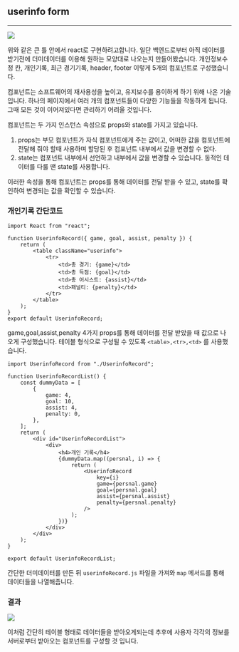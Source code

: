 ## userinfo form

---

![](https://images.velog.io/images/richard/post/8ae33fdb-8ed4-41d3-9caf-c26f17d4569c/image.png)

위와 같은 큰 틀 안에서 react로 구현하려고합니다. 일단 백엔드로부터 아직 데이터를 받기전에 더미데이터를 이용해 원하는 모양대로 나오는지 만들어봤습니다. 개인정보수정 칸, 개인기록, 최근 경기기록, header, footer 이렇게 5개의 컴포넌트로 구성했습니다.

컴포넌트는 소프트웨어의 재사용성을 높이고, 유지보수를 용이하게 하기 위해 나온 기술입니다. 하나의 페이지에서 여러 개의 컴포넌트들이 다양한 기능들을 작동하게 됩니다. 그때 모든 것이 이어져있다면 관리하기 어려울 것입니다.

컴포넌트는 두 가지 인스턴스 속성으로 props와 state를 가지고 있습니다.

1. props는 부모 컴포넌트가 자식 컴포넌트에게 주는 값이고, 어떠한 값을 컴포넌트에 전달해 줘야 할때 사용하며 할당된 후 컴포넌트 내부에서 값을 변경할 수 없다.
2. state는 컴포넌트 내부에서 선언하고 내부에서 값을 변경할 수 있습니다. 동적인 데이터를 다룰 땐 state를 사용합니다.

이러한 속성을 통해 컴포넌트는 props를 통해 데이터를 전달 받을 수 있고, state를 확인하여 변경되는 값을 확인할 수 있습니다.

### 개인기록 간단코드

```
import React from "react";

function UserinfoRecord({ game, goal, assist, penalty }) {
    return (
        <table className="userinfo">
            <tr>
                <td>총 경기: {game}</td>
                <td>총 득점: {goal}</td>
                <td>총 어시스트: {assist}</td>
                <td>패널티: {penalty}</td>
            </tr>
        </table>
    );
}
export default UserinfoRecord;
```

game,goal,assist,penalty 4가지 props를 통해 데이터를 전달 받았을 때 값으로 나오게 구성했습니다. 테이블 형식으로 구성될 수 있도록 `<table>,<tr>,<td>` 를 사용했습니다.

```import React from "react";
import UserinfoRecord from "./UserinfoRecord";

function UserinfoRecordList() {
    const dummyData = [
        {
            game: 4,
            goal: 10,
            assist: 4,
            penalty: 0,
        },
    ];
    return (
        <div id="UserinfoRecordList">
            <div>
                <h4>개인 기록</h4>
                {dummyData.map((persnal, i) => {
                    return (
                        <UserinfoRecord
                            key={i}
                            game={persnal.game}
                            goal={persnal.goal}
                            assist={persnal.assist}
                            penalty={persnal.penalty}
                        />
                    );
                })}
            </div>
        </div>
    );
}

export default UserinfoRecordList;
```

간단한 더미데이터를 만든 뒤 `userinfoRecord.js` 파일을 가져와 `map` 메서드를 통해 데이터들을 나열해줍니다.

### 결과

![](https://images.velog.io/images/richard/post/fd8313b4-8838-42b3-8638-a43b5ac62216/image.png)

이처럼 간단히 테이블 형태로 데이터들을 받아오게되는데 추후에 사용자 각각의 정보를 서버로부터 받아오는 컴포넌트를 구성할 것 입니다.
